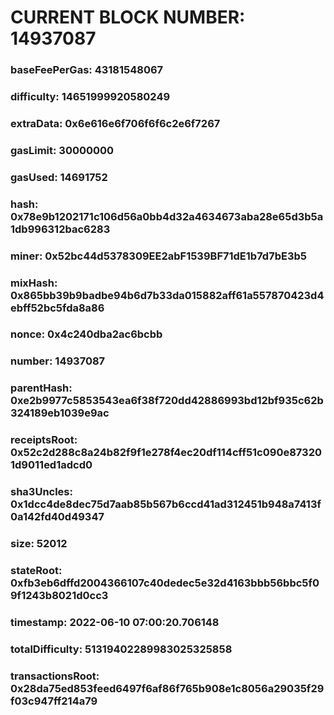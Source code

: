 # CURRENT BLOCK NUMBER: 14937087

### baseFeePerGas: 43181548067
### difficulty: 14651999920580249
### extraData: 0x6e616e6f706f6f6c2e6f7267
### gasLimit: 30000000
### gasUsed: 14691752
### hash: 0x78e9b1202171c106d56a0bb4d32a4634673aba28e65d3b5a1db996312bac6283
### miner: 0x52bc44d5378309EE2abF1539BF71dE1b7d7bE3b5
### mixHash: 0x865bb39b9badbe94b6d7b33da015882aff61a557870423d4ebff52bc5fda8a86
### nonce: 0x4c240dba2ac6bcbb
### number: 14937087
### parentHash: 0xe2b9977c5853543ea6f38f720dd42886993bd12bf935c62b324189eb1039e9ac
### receiptsRoot: 0x52c2d288c8a24b82f9f1e278f4ec20df114cff51c090e873201d9011ed1adcd0
### sha3Uncles: 0x1dcc4de8dec75d7aab85b567b6ccd41ad312451b948a7413f0a142fd40d49347
### size: 52012
### stateRoot: 0xfb3eb6dffd2004366107c40dedec5e32d4163bbb56bbc5f09f1243b8021d0cc3
### timestamp: 2022-06-10 07:00:20.706148
### totalDifficulty: 51319402289983025325858
### transactionsRoot: 0x28da75ed853feed6497f6af86f765b908e1c8056a29035f29f03c947ff214a79
